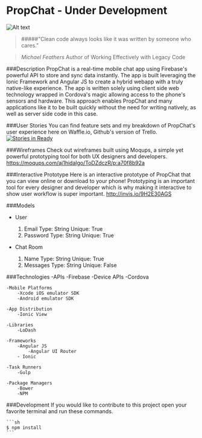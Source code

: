 # PropChat - Under Development

![Alt text](https://lh3.ggpht.com/3I3zGI2LEZhU3fkxK7bPg9dv94Ah0cnqpsM2fDxfqIF0Xkv0n_IPFkum2eJlwciLZLSQ=h310-rw "Optional title")

> #####"Clean code always looks like it was written by someone who cares."

> *Michael Feathers* Author of Working Effectively with Legacy Code

###Description
PropChat is a real-time mobile chat app using Firebase's powerful API to store and sync data instantly. The app is built leveraging the Ionic Framework and Angular JS to create a hybrid webapp with a truly native-like experience. The app is written solely using client side web technology wrapped in Cordova's magic allowing access to the phone's sensors and hardware. This approach enables PropChat and many applications like it to be built quickly without the need for writing natively, as well as server side code in this case.

###User Stories
You can find feature sets and my breakdown of PropChat's user experience here on Waffle.io, Github's version of Trello. [![Stories in Ready](https://badge.waffle.io/alexhidalgo/PropChat.png?label=ready&title=Ready)](https://waffle.io/alexhidalgo/PropChat)

###Wireframes
Check out wireframes built using Moqups, a simple yet powerful prototyping tool for both UX designers and developers. https://moqups.com/aj1hidalgo/ToDZdczR/p:a70f8b92a

###Interactive Prototype
Here is an interactive prototype of PropChat that you can view online or download to your phone! Prototyping is an important tool for every designer and developer which is why making it interactive to show user workflow is super important. http://invis.io/9H2E30AGS

###Models
- User
	1. Email Type: String Unique: True
	2. Password Type: String Unique: True

- Chat Room
	1. Name Type: String Unique: True
	2. Messages Type: String Unique: False

###Technologies
	-APIs
		-Firebase
	-Device APIs
		-Cordova

	-Mobile Platforms
		-Xcode iOS emulator SDK
		-Android emulator SDK

	-App Distribution
		-Ionic View

	-Libraries
		-LoDash

	-Frameworks
		-Angular JS
			-Angular UI Router
		- Ionic

	-Task Runners
		-Gulp

	-Package Managers
		-Bower
		-NPM

###Development
If you would like to contribute to this project open your favorite terminal and run these commands.

	```sh
	$ npm install
	```
